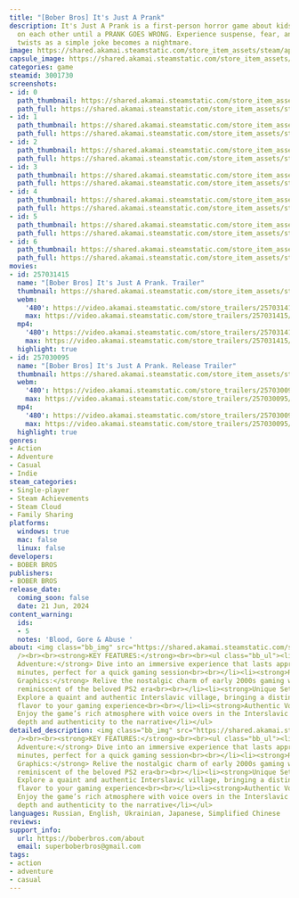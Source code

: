 ```yaml
---
title: "[Bober Bros] It's Just A Prank"
description: It's Just A Prank is a first-person horror game about kids playing pranks
  on each other until a PRANK GOES WRONG. Experience suspense, fear, and unexpected
  twists as a simple joke becomes a nightmare.
image: https://shared.akamai.steamstatic.com/store_item_assets/steam/apps/3001730/header.jpg?t=1732782982
capsule_image: https://shared.akamai.steamstatic.com/store_item_assets/steam/apps/3001730/capsule_231x87.jpg?t=1732782982
categories: game
steamid: 3001730
screenshots:
- id: 0
  path_thumbnail: https://shared.akamai.steamstatic.com/store_item_assets/steam/apps/3001730/ss_c434d672679fe3ecf0069435246ac78aa8f6fccc.600x338.jpg?t=1732782982
  path_full: https://shared.akamai.steamstatic.com/store_item_assets/steam/apps/3001730/ss_c434d672679fe3ecf0069435246ac78aa8f6fccc.1920x1080.jpg?t=1732782982
- id: 1
  path_thumbnail: https://shared.akamai.steamstatic.com/store_item_assets/steam/apps/3001730/ss_02cf261060cf5e9c9e11103e37b8bea499c61413.600x338.jpg?t=1732782982
  path_full: https://shared.akamai.steamstatic.com/store_item_assets/steam/apps/3001730/ss_02cf261060cf5e9c9e11103e37b8bea499c61413.1920x1080.jpg?t=1732782982
- id: 2
  path_thumbnail: https://shared.akamai.steamstatic.com/store_item_assets/steam/apps/3001730/ss_205aa9049f126a46ad76bcd405b52c2432d1ef9c.600x338.jpg?t=1732782982
  path_full: https://shared.akamai.steamstatic.com/store_item_assets/steam/apps/3001730/ss_205aa9049f126a46ad76bcd405b52c2432d1ef9c.1920x1080.jpg?t=1732782982
- id: 3
  path_thumbnail: https://shared.akamai.steamstatic.com/store_item_assets/steam/apps/3001730/ss_19b0765291c4270e9353c889c566b41e2701b473.600x338.jpg?t=1732782982
  path_full: https://shared.akamai.steamstatic.com/store_item_assets/steam/apps/3001730/ss_19b0765291c4270e9353c889c566b41e2701b473.1920x1080.jpg?t=1732782982
- id: 4
  path_thumbnail: https://shared.akamai.steamstatic.com/store_item_assets/steam/apps/3001730/ss_c3255d21f80916fd8466e4dcfe9f7497fceb339a.600x338.jpg?t=1732782982
  path_full: https://shared.akamai.steamstatic.com/store_item_assets/steam/apps/3001730/ss_c3255d21f80916fd8466e4dcfe9f7497fceb339a.1920x1080.jpg?t=1732782982
- id: 5
  path_thumbnail: https://shared.akamai.steamstatic.com/store_item_assets/steam/apps/3001730/ss_8f544fa87480a556bc8648809b84b8906e4cdb0c.600x338.jpg?t=1732782982
  path_full: https://shared.akamai.steamstatic.com/store_item_assets/steam/apps/3001730/ss_8f544fa87480a556bc8648809b84b8906e4cdb0c.1920x1080.jpg?t=1732782982
- id: 6
  path_thumbnail: https://shared.akamai.steamstatic.com/store_item_assets/steam/apps/3001730/ss_c80ba32ffe2da73330fc198b26cd2e45c9792c17.600x338.jpg?t=1732782982
  path_full: https://shared.akamai.steamstatic.com/store_item_assets/steam/apps/3001730/ss_c80ba32ffe2da73330fc198b26cd2e45c9792c17.1920x1080.jpg?t=1732782982
movies:
- id: 257031415
  name: "[Bober Bros] It's Just A Prank. Trailer"
  thumbnail: https://shared.akamai.steamstatic.com/store_item_assets/steam/apps/257031415/movie.293x165.jpg?t=1718445877
  webm:
    '480': https://video.akamai.steamstatic.com/store_trailers/257031415/movie480_vp9.webm?t=1718445877
    max: https://video.akamai.steamstatic.com/store_trailers/257031415/movie_max_vp9.webm?t=1718445877
  mp4:
    '480': https://video.akamai.steamstatic.com/store_trailers/257031415/movie480.mp4?t=1718445877
    max: https://video.akamai.steamstatic.com/store_trailers/257031415/movie_max.mp4?t=1718445877
  highlight: true
- id: 257030095
  name: "[Bober Bros] It's Just A Prank. Release Trailer"
  thumbnail: https://shared.akamai.steamstatic.com/store_item_assets/steam/apps/257030095/movie.293x165.jpg?t=1718884486
  webm:
    '480': https://video.akamai.steamstatic.com/store_trailers/257030095/movie480_vp9.webm?t=1718884486
    max: https://video.akamai.steamstatic.com/store_trailers/257030095/movie_max_vp9.webm?t=1718884486
  mp4:
    '480': https://video.akamai.steamstatic.com/store_trailers/257030095/movie480.mp4?t=1718884486
    max: https://video.akamai.steamstatic.com/store_trailers/257030095/movie_max.mp4?t=1718884486
  highlight: true
genres:
- Action
- Adventure
- Casual
- Indie
steam_categories:
- Single-player
- Steam Achievements
- Steam Cloud
- Family Sharing
platforms:
  windows: true
  mac: false
  linux: false
developers:
- BOBER BROS
publishers:
- BOBER BROS
release_date:
  coming_soon: false
  date: 21 Jun, 2024
content_warning:
  ids:
  - 5
  notes: 'Blood, Gore & Abuse '
about: <img class="bb_img" src="https://shared.akamai.steamstatic.com/store_item_assets/steam/apps/3001730/extras/GIF.gif?t=1732782982"
  /><br><br><strong>KEY FEATURES:</strong><br><br><ul class="bb_ul"><li><strong>Bite-Sized
  Adventure:</strong> Dive into an immersive experience that lasts approximately 40
  minutes, perfect for a quick gaming session<br><br></li><li><strong>Retro PS2-Inspired
  Graphics:</strong> Relive the nostalgic charm of early 2000s gaming with visuals
  reminiscent of the beloved PS2 era<br><br></li><li><strong>Unique Setting:</strong>
  Explore a quaint and authentic Interslavic village, bringing a distinctive cultural
  flavor to your gaming experience<br><br></li><li><strong>Authentic Voice Acting:</strong>
  Enjoy the game’s rich atmosphere with voice overs in the Interslavic language, adding
  depth and authenticity to the narrative</li></ul>
detailed_description: <img class="bb_img" src="https://shared.akamai.steamstatic.com/store_item_assets/steam/apps/3001730/extras/GIF.gif?t=1732782982"
  /><br><br><strong>KEY FEATURES:</strong><br><br><ul class="bb_ul"><li><strong>Bite-Sized
  Adventure:</strong> Dive into an immersive experience that lasts approximately 40
  minutes, perfect for a quick gaming session<br><br></li><li><strong>Retro PS2-Inspired
  Graphics:</strong> Relive the nostalgic charm of early 2000s gaming with visuals
  reminiscent of the beloved PS2 era<br><br></li><li><strong>Unique Setting:</strong>
  Explore a quaint and authentic Interslavic village, bringing a distinctive cultural
  flavor to your gaming experience<br><br></li><li><strong>Authentic Voice Acting:</strong>
  Enjoy the game’s rich atmosphere with voice overs in the Interslavic language, adding
  depth and authenticity to the narrative</li></ul>
languages: Russian, English, Ukrainian, Japanese, Simplified Chinese
reviews:
support_info:
  url: https://boberbros.com/about
  email: superboberbros@gmail.com
tags:
- action
- adventure
- casual
---
```

